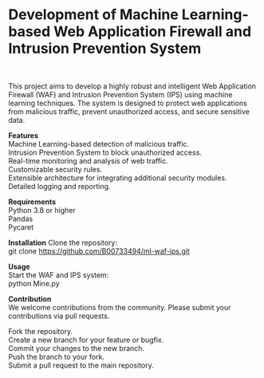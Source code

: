 <h1><b>Development of Machine Learning-based Web Application Firewall and Intrusion Prevention System</h1></b></br>

This project aims to develop a highly robust and intelligent Web Application Firewall (WAF) and Intrusion Prevention System (IPS) using machine learning techniques. The system is designed to protect web applications from malicious traffic, prevent unauthorized access, and secure sensitive data.</br>

<b>Features</b></br>
Machine Learning-based detection of malicious traffic.</br>
Intrusion Prevention System to block unauthorized access.</br>
Real-time monitoring and analysis of web traffic.</br>
Customizable security rules.</br>
Extensible architecture for integrating additional security modules.</br>
Detailed logging and reporting.</br>

<b>Requirements</b></br>
Python 3.8 or higher</br>
Pandas</br>
Pycaret</br>

<b>Installation</b>
Clone the repository:</br>
git clone https://github.com/B00733494/ml-waf-ips.git</br>

<b>Usage</b></br>
Start the WAF and IPS system:</br>
python Mine.py</br>

<b>Contribution</b></br>
We welcome contributions from the community. Please submit your contributions via pull requests.</br>

Fork the repository.</br>
Create a new branch for your feature or bugfix.</br>
Commit your changes to the new branch.</br>
Push the branch to your fork.</br>
Submit a pull request to the main repository.</br>
